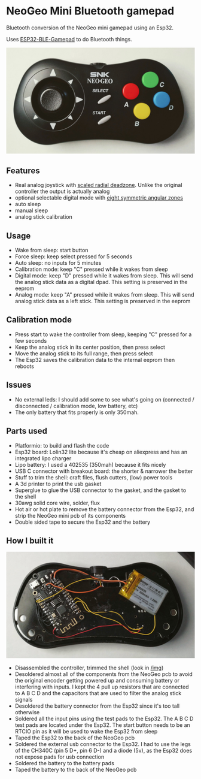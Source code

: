 # NeoGeo Mini Bluetooth gamepad

Bluetooth conversion of the NeoGeo mini gamepad using an Esp32.

Uses [ESP32-BLE-Gamepad](https://github.com/lemmingDev/ESP32-BLE-Gamepad) to do Bluetooth things.

![photo](img/01-glam.jpg)

## Features

- Real analog joystick with [scaled radial deadzone](https://github.com/Minimuino/thumbstick-deadzones). Unlike the original controller the output is actually analog
- optional selectable digital mode with [eight symmetric angular zones](https://gamingprojects.wordpress.com/2017/08/04/converting-analog-joystick-to-digital-joystick-signals/)
- auto sleep
- manual sleep
- analog stick calibration

## Usage

- Wake from sleep: start button
- Force sleep: keep select pressed for 5 seconds
- Auto sleep: no inputs for 5 minutes
- Calibration mode: keep "C" pressed while it wakes from sleep
- Digital mode: keep "D" pressed while it wakes from sleep. This will send the analog stick data as a digital dpad. This setting is preserved in the eeprom
- Analog mode: keep "A" pressed while it wakes from sleep. This will send analog stick data as a left stick. This setting is preserved in the eeprom

## Calibration mode

- Press start to wake the controller from sleep, keeping "C" pressed for a few seconds
- Keep the analog stick in its center position, then press select
- Move the analog stick to its full range, then press select
- The Esp32 saves the calibration data to the internal eeprom then reboots

## Issues

- No external leds: I should add some to see what's going on (connected / disconnected / calibration mode, low battery, etc)
- The only battery that fits properly is only 350mah.

## Parts used

- Platformio: to build and flash the code
- Esp32 board: Lolin32 lite because it's cheap on aliexpress and has an integrated lipo charger
- Lipo battery: I used a 402535 (350mah) because it fits nicely
- USB C connector with breakout board: the shorter & narrower the better
- Stuff to trim the shell: craft files, flush cutters, (low) power tools
- A 3d printer to print the usb gasket
- Superglue to glue the USB connector to the gasket, and the gasket to the shell
- 30awg solid core wire, solder, flux
- Hot air or hot plate to remove the battery connector from the Esp32, and strip the NeoGeo mini pcb of its components
- Double sided tape to secure the Esp32 and the battery

## How I built it

![assembly](/img/02-wiring.jpg)

- Disassembled the controller, trimmed the shell (look in [/img](/img))
- Desoldered almost all of the components from the NeoGeo pcb to avoid the original encoder getting powered up and consuming battery or interfering with inputs. I kept the 4 pull up resistors that are connected to A B C D and the capacitors that are used to filter the analog stick signals
- Desoldered the battery connector from the Esp32 since it's too tall otherwise
- Soldered all the input pins using the test pads to the Esp32. The A B C D test pads are located under the Esp32. The start button needs to be an RTCIO pin as it will be used to wake the Esp32 from sleep
- Taped the Esp32 to the back of the NeoGeo pcb
- Soldered the external usb connector to the Esp32. I had to use the legs of the CH340C (pin 5 D+, pin 6 D-) and a diode (5v), as the Esp32 does not expose pads for usb connection
- Soldered the battery to the battery pads
- Taped the battery to the back of the NeoGeo pcb
